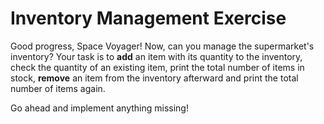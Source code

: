 # Inventory Management Exercise

Good progress, Space Voyager! Now, can you manage the supermarket's inventory? Your task is to **add** an item with its quantity to the inventory, check the quantity of an existing item, print the total number of items in stock, **remove** an item from the inventory afterward and print the total number of items again.

Go ahead and implement anything missing!